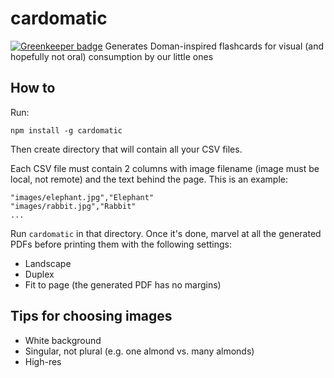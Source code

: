 # cardomatic

[![Greenkeeper badge](https://badges.greenkeeper.io/khoomeister/cardomatic.svg)](https://greenkeeper.io/)
Generates Doman-inspired flashcards for visual (and hopefully not oral) consumption by our little ones

## How to
Run:

```
npm install -g cardomatic
```


Then create directory that will contain all your CSV files.

Each CSV file must contain 2 columns with image filename (image must be local, not remote) and the text behind the page.  This is an example:

```
"images/elephant.jpg","Elephant"
"images/rabbit.jpg","Rabbit"
...
```

Run `cardomatic` in that directory.  Once it's done, marvel at all the generated PDFs before printing them with the following settings:

* Landscape
* Duplex
* Fit to page (the generated PDF has no margins)

## Tips for choosing images

* White background
* Singular, not plural (e.g. one almond vs. many almonds)
* High-res
